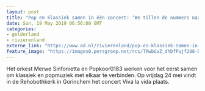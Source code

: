 ```yaml
---
layout: post
title: "Pop en klassiek samen in één concert: ‘We tillen de nummers naar een hoger niveau’"
date: Sun, 19 May 2019 06:56:00 GMT
categories: 
- gelderland 
- rivierenland 
externe_link: "https://www.ad.nl/rivierenland/pop-en-klassiek-samen-in-een-concert-we-tillen-de-nummers-naar-een-hoger-niveau~a6d1128e/"
feature_image: "https://images0.persgroep.net/rcs/TRwbGvZ_dhDfPujf288-Dq3zAnU/diocontent/147420348/_fitwidth/400/?appId=21791a8992982cd8da851550a453bd7f&quality=0.7"
---
```


Het orkest Merwe Sinfonietta en Popkoor0183 werken voor het eerst samen om klassiek en popmuziek met elkaar te verbinden. Op vrijdag 24 mei vindt in de Rehobothkerk in Gorinchem het concert Viva la vida plaats.
